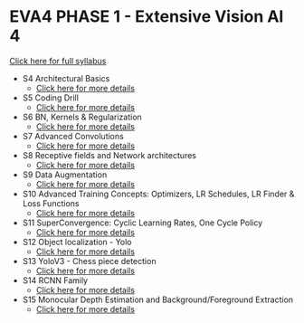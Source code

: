 # EVA4 PHASE 1 - Extensive Vision AI 4
[Click here for full syllabus](https://theschoolof.ai/#programs)

- S4 Architectural Basics
  - [Click here for more details](https://github.com/aswa09/EVA-4/blob/master/S4/README.md)
- S5 Coding Drill
  - [Click here for more details](https://github.com/aswa09/EVA-4/blob/master/S5/README.md)
- S6 BN, Kernels & Regularization
  - [Click here for more details](https://github.com/aswa09/EVA-4/blob/master/S6/README.md)
- S7 Advanced Convolutions
  - [Click here for more details](https://github.com/aswa09/EVA-4/blob/master/S7/README.md)
- S8 Receptive fields and Network architectures
  - [Click here for more details](https://github.com/aswa09/EVA-4/blob/master/S8/README.md)
- S9 Data Augmentation
  - [Click here for more details](https://github.com/aswa09/EVA-4/blob/master/S9/README.md)
- S10 Advanced Training Concepts: Optimizers, LR Schedules, LR Finder & Loss Functions
  - [Click here for more details](https://github.com/aswa09/EVA-4/blob/master/S10/README.md)
- S11 SuperConvergence: Cyclic Learning Rates, One Cycle Policy
  - [Click here for more details](https://github.com/aswa09/EVA-4/blob/master/S11/README.md)
- S12 Object localization - Yolo
  - [Click here for more details](https://github.com/aswa09/EVA-4/blob/master/S12/README.md)
- S13 YoloV3 - Chess piece detection
  - [Click here for more details](https://github.com/aswa09/EVA-4/blob/master/S13%20-%20Yolo%20V3/README.md)
- S14 RCNN Family
  - [Click here for more details](https://github.com/aswa09/EVA-4/blob/master/S14/README.md)
- S15 Monocular Depth Estimation and Background/Foreground Extraction
  - [Click here for more details](https://github.com/aswa09/EVA-4/blob/master/S15/README.md)
